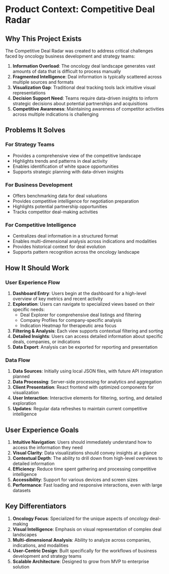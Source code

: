 # Product Context: Competitive Deal Radar

## Why This Project Exists

The Competitive Deal Radar was created to address critical challenges faced by oncology business development and strategy teams:

1. **Information Overload**: The oncology deal landscape generates vast amounts of data that is difficult to process manually
2. **Fragmented Intelligence**: Deal information is typically scattered across multiple sources and formats
3. **Visualization Gap**: Traditional deal tracking tools lack intuitive visual representations
4. **Decision Support Need**: Teams require data-driven insights to inform strategic decisions about potential partnerships and acquisitions
5. **Competitive Awareness**: Maintaining awareness of competitor activities across multiple indications is challenging

## Problems It Solves

### For Strategy Teams
- Provides a comprehensive view of the competitive landscape
- Highlights trends and patterns in deal activity
- Enables identification of white space opportunities
- Supports strategic planning with data-driven insights

### For Business Development
- Offers benchmarking data for deal valuations
- Provides competitive intelligence for negotiation preparation
- Highlights potential partnership opportunities
- Tracks competitor deal-making activities

### For Competitive Intelligence
- Centralizes deal information in a structured format
- Enables multi-dimensional analysis across indications and modalities
- Provides historical context for deal evolution
- Supports pattern recognition across the oncology landscape

## How It Should Work

### User Experience Flow

1. **Dashboard Entry**: Users begin at the dashboard for a high-level overview of key metrics and recent activity
2. **Exploration**: Users can navigate to specialized views based on their specific needs:
   - Deal Explorer for comprehensive deal listings and filtering
   - Company Profiles for company-specific analysis
   - Indication Heatmap for therapeutic area focus
3. **Filtering & Analysis**: Each view supports contextual filtering and sorting
4. **Detailed Insights**: Users can access detailed information about specific deals, companies, or indications
5. **Data Export**: Analysis can be exported for reporting and presentation

### Data Flow

1. **Data Sources**: Initially using local JSON files, with future API integration planned
2. **Data Processing**: Server-side processing for analytics and aggregation
3. **Client Presentation**: React frontend with optimized components for visualization
4. **User Interaction**: Interactive elements for filtering, sorting, and detailed exploration
5. **Updates**: Regular data refreshes to maintain current competitive intelligence

## User Experience Goals

1. **Intuitive Navigation**: Users should immediately understand how to access the information they need
2. **Visual Clarity**: Data visualizations should convey insights at a glance
3. **Contextual Depth**: The ability to drill down from high-level overviews to detailed information
4. **Efficiency**: Reduce time spent gathering and processing competitive intelligence
5. **Accessibility**: Support for various devices and screen sizes
6. **Performance**: Fast loading and responsive interactions, even with large datasets

## Key Differentiators

1. **Oncology Focus**: Specialized for the unique aspects of oncology deal-making
2. **Visual Intelligence**: Emphasis on visual representation of complex deal landscapes
3. **Multi-dimensional Analysis**: Ability to analyze across companies, indications, and modalities
4. **User-Centric Design**: Built specifically for the workflows of business development and strategy teams
5. **Scalable Architecture**: Designed to grow from MVP to enterprise solution